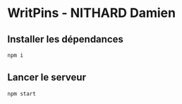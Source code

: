 # WritPins - NITHARD Damien

## Installer les dépendances

```bash
npm i
```

## Lancer le serveur

```bash
npm start
```